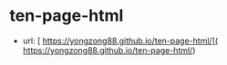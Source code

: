 # ten-page-html
* url: [ https://yongzong88.github.io/ten-page-html/]( https://yongzong88.github.io/ten-page-html/)
